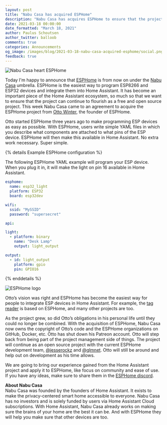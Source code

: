 ```yaml
---
layout: post
title: "Nabu Casa has acquired ESPHome"
description: "Nabu Casa has acquires ESPHome to ensure that the project can continue to flourish as a free and open source project."
date: 2021-03-18 00:00:00
date_formatted: "March 18, 2021"
author: Paulus Schoutsen
author_twitter: balloob
comments: true
categories: Announcements
og_image: /images/blog/2021-03-18-nabu-casa-acquired-esphome/social.png
feedback: true
---
```


<img alt="Nabu Casa heart ESPHome" src="/images/blog/2021-03-18-nabu-casa-acquired-esphome/social.png" />


Today I'm happy to announce that [ESPHome](https://esphome.io) is from now on under the [Nabu Casa](https://www.nabucasa.com) umbrella. ESPHome is the easiest way to program ESP8266 and ESP32 devices and integrate them into Home Assistant. It has become an important piece of the Home Assistant ecosystem, so much so that we want to ensure that the project can continue to flourish as a free and open source project. This week Nabu Casa came to an agreement to acquire the ESPHome project from [Otto Winter](https://github.com/ottowinter), the founder of ESPHome.

Otto started ESPHome three years ago to make programming ESP devices as easy as possible. With ESPHome, users write simple YAML files in which you describe what components are attached to what pins of the ESP device. ESPHome will then make this available in Home Assistant. No extra work necessary. Super simple.

{% details Example ESPHome configuration %}

The following ESPHome YAML example will program your ESP device. When you plug it in, it will make the light on pin 16 available in Home Assistant.

```yaml
esphome:
  name: esp32_light
  platform: ESP32
  board: esp32dev

wifi:
  ssid: "MySSID"
  password: "supersecret"

api:

light:
  - platform: binary
    name: "Desk Lamp"
    output: light_output

output:
  - id: light_output
    platform: gpio
    pin: GPIO16
```

{% enddetails %}

<img alt="ESPHome logo" src="/images/sponsors/esphome.svg" class='no-shadow' />

Otto’s vision was right and ESPHome has become the easiest way for people to integrate ESP devices in Home Assistant. For example, the [tag reader](/blog/2020/09/15/home-assistant-tags/#standalone-tag-reader) is based on ESPHome, and many other projects are too.

As the project grew, so did Otto’s obligations in his personal life until they could no longer be combined. With the acquisition of ESPHome, Nabu Casa now owns the copyright of Otto’s code and the ESPHome organizations on GitHub, Docker, etc. Otto has shut down his Patreon account. Otto will step back from being part of the project management side of things. The project will continue as an open source project with the current ESPHome development team, [@jesserockz](https://github.com/jesserockz) and [@glmnet](https://github.com/glmnet). Otto will still be around and help out on development as his time allows.

We are going to bring our experience gained from the Home Assistant project and apply it to ESPHome, like focus on community and ease of use. If you have any ideas, make sure to share them in the [ESPHome discord](https://discord.gg/KhAMKrd).

**About Nabu Casa**<br>
Nabu Casa was founded by the founders of Home Assistant. It exists to make the privacy-centered smart home accessible to everyone. Nabu Casa has no investors and is solely funded by users via Home Assistant Cloud subscriptions. With Home Assistant, Nabu Casa already works on making sure the brains of your home are the best it can be. And with ESPHome they will help you make sure that other devices are too.

